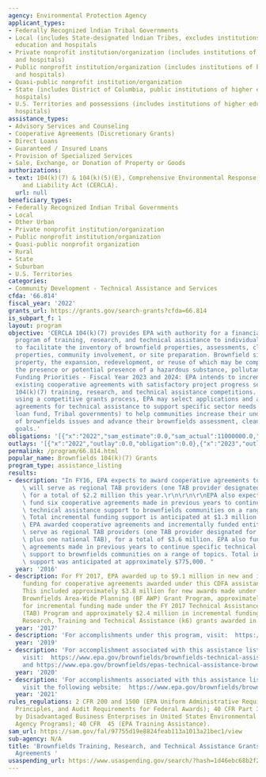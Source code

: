 ```yaml
---
agency: Environmental Protection Agency
applicant_types:
- Federally Recognized lndian Tribal Governments
- Local (includes State-designated lndian Tribes, excludes institutions of higher
  education and hospitals
- Private nonprofit institution/organization (includes institutions of higher education
  and hospitals)
- Public nonprofit institution/organization (includes institutions of higher education
  and hospitals)
- Quasi-public nonprofit institution/organization
- State (includes District of Columbia, public institutions of higher education and
  hospitals)
- U.S. Territories and possessions (includes institutions of higher education and
  hospitals)
assistance_types:
- Advisory Services and Counseling
- Cooperative Agreements (Discretionary Grants)
- Direct Loans
- Guaranteed / Insured Loans
- Provision of Specialized Services
- Sale, Exchange, or Donation of Property or Goods
authorizations:
- text: 104(k)(7) & 104(k)(5)(E), Comprehensive Environmental Response, Compensation,
    and Liability Act (CERCLA).
  url: null
beneficiary_types:
- Federally Recognized Indian Tribal Governments
- Local
- Other Urban
- Private nonprofit institution/organization
- Public nonprofit institution/organization
- Quasi-public nonprofit organization
- Rural
- State
- Suburban
- U.S. Territories
categories:
- Community Development - Technical Assistance and Services
cfda: '66.814'
fiscal_year: '2022'
grants_url: https://grants.gov/search-grants?cfda=66.814
is_subpart_f: 1
layout: program
objective: 'CERCLA 104(k)(7) provides EPA with authority for a financial assistance
  program of training, research, and technical assistance to individuals and organizations
  to facilitate the inventory of brownfield properties, assessments, cleanup of brownfield
  properties, community involvement, or site preparation. Brownfield sites are real
  property, the expansion, redevelopment, or reuse of which may be complicated by
  the presence or potential presence of a hazardous substance, pollutant, or contaminant.
  Funding Priorities - Fiscal Year 2023 and 2024: EPA intends to incrementally fund
  existing cooperative agreements with satisfactory project progress selected in previous
  104(k)(7) training, research, and technical assistance competitions. Additionally,
  using a competitive grants process, EPA may select applications and award cooperative
  agreements for technical assistance to support specific sector needs (e.g., revolving
  loan fund, Tribal governments) to help communities increase their understanding
  of brownfields issues and advance their brownfields assessment, cleanup and reuse
  goals.'
obligations: '[{"x":"2022","sam_estimate":0.0,"sam_actual":11000000.0,"usa_spending_actual":3837317.0},{"x":"2023","sam_estimate":55000000.0,"sam_actual":0.0,"usa_spending_actual":13911609.0},{"x":"2024","sam_estimate":7000000.0,"sam_actual":0.0,"usa_spending_actual":38638696.0}]'
outlays: '[{"x":"2022","outlay":0.0,"obligation":0.0},{"x":"2023","outlay":920089.11,"obligation":12799209.0},{"x":"2024","outlay":2138264.53,"obligation":38508696.0}]'
permalink: /program/66.814.html
popular_name: Brownfields 104(k)(7) Grants
program_type: assistance_listing
results:
- description: "In FY16, EPA expects to award cooperative agreements to entities that\
    \ will serve as regional TAB providers (one TAB provider designated for each region),\
    \ for a total of $2.2 million this year.\r\n\r\n\r\nEPA also expects to incrementally\
    \ fund six cooperative agreements made in previous years to continue specific\
    \ technical assistance support to brownfields communities on a range of topics.\
    \ Total incremental funding support is anticipated at $1.3 million. \r\n In FY16,\
    \ EPA awarded cooperative agreements and incrementally funded entities that will\
    \ serve as regional TAB providers (one TAB provider designated for each region\
    \ plus one national TAB), for a total of $3.6 million. EPA also funded five cooperative\
    \ agreements made in previous years to continue specific technical assistance\
    \ support to brownfields communities on a range of topics. Total incremental funding\
    \ support was anticipated at approximately $775,000. "
  year: '2016'
- description: For FY 2017, EPA awarded up to $9.1 million in new and incremental
    funding for cooperative agreements awarded under this CDFA assistance listing.
    This included approximately $3.8 million for new awards made under the FY 2017
    Brownfields Area-Wide Planning (BF AWP) Grant Program, approximately $2.9 million
    for incremental funding made under the FY 2017 Technical Assistance to Brownfields
    (TAB) Program and approximately $2.4 million in incremental funding for other
    Research, Training and Technical Assistance (k6) grants awarded in previous years.
  year: '2017'
- description: 'For accomplishments under this program, visit:  https://www.epa.gov/brownfields/brownfields-technical-assistance-training-and-research.'
  year: '2019'
- description: 'For accomplishment associated with this assistance listing, please
    visit:  https://www.epa.gov/brownfields/brownfields-technical-assistance-training-and-research#TAB
    and https://www.epa.gov/brownfields/epas-technical-assistance-brownfields-tab-communities-program-transforming-environmental.'
  year: '2020'
- description: 'For accomplishments associated with this assistance listing, please
    visit the following website:  https://www.epa.gov/brownfields/brownfields-technical-assistance-training-and-research#TAB.'
  year: '2021'
rules_regulations: 2 CFR 200 and 1500 (EPA Uniform Administrative Requirements, Cost
  Principles, and Audit Requirements for Federal Awards); 40 CFR Part 33 (Participation
  by Disadvantaged Business Enterprises in United States Environmental Protection
  Agency Programs); 40 CFR  45 (EPA Training Assistance).
sam_url: https://sam.gov/fal/97755d19e8824feab113a1013a21bec1/view
sub-agency: N/A
title: 'Brownfields Training, Research, and Technical Assistance Grants and Cooperative
  Agreements '
usaspending_url: https://www.usaspending.gov/search/?hash=1d46ebc68b2f21f85566e824fd9a5c5c
---
```

